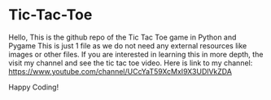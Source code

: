 # Tic-Tac-Toe
Hello, This is the github repo of the Tic Tac Toe game in Python and Pygame
This is just 1 file as we do not need any external resources like images or other files.
If you are interested in learning this in more depth, the visit my channel and see the tic tac toe video.
Here is link to my channel: https://www.youtube.com/channel/UCcYaT59XcMxI9X3UDlVkZDA

Happy Coding!

